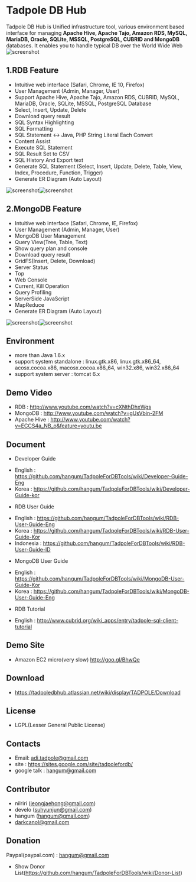 Tadpole DB Hub
==


Tadpole DB Hub is Unified infrastructure tool, various environment based interface for managing <b>Apache Hive, Apache Tajo, Amazon RDS, MySQL, MariaDB, Oracle, SQLite, MSSQL, PostgreSQL, CUBRID and MongoDB</b> databases. 
It enables you to handle typical DB over the World Wide Web
![screenshot](https://sites.google.com/site/tadpole10image/_/rsrc/1387452720774/commons/TadpoleDBHub-v1.2.0.png?height=309&width=400)

1.RDB Feature
-
* Intuitive web interface (Safari, Chrome, IE 10, Firefox)
* User Management (Admin, Manager, User)
* Support Apache Hive, Apache Tajo, Amazon RDS, CUBRID, MySQL, MariaDB, Oracle, SQLite, MSSQL, PostgreSQL Database
* Select, Insert, Update, Delete
* Download query result 
* SQL Syntax Highlighting
* SQL Formatting
* SQL Statement <-> Java, PHP String Literal Each Convert
* Content Assist
* Execute SQL Statement
* SQL Result Set to CSV
* SQL History And Export text
* Generate SQL Statement (Select, Insert, Update, Delete, Table, View, Index, Procedure, Function, Trigger)
* Generate ER Diagram (Auto Layout)

![screenshot](https://sites.google.com/site/tadpolefordb/_/rsrc/1359544319131/home/RDB-ERD-EDITOR.png?height=339&width=400)![screenshot](https://sites.google.com/site/tadpolefordb/_/rsrc/1359544341191/home/RDB-SQL-EDITOR.png?height=339&width=400)

2.MongoDB Feature
-
* Intuitive web interface (Safari, Chrome, IE, Firefox)
* User Management (Admin, Manager, User)
* MongoDB User Management
* Query View(Tree, Table, Text) 
* Show query plan and console
* Download query result 
* GridFS(Insert, Delete, Download) 
* Server Status
* Top
* Web Console
* Current, Kill Operation
* Query Profiling
* ServerSide JavaScript
* MapReduce
* Generate ER Diagram (Auto Layout)

![screenshot](https://sites.google.com/site/tadpolefordb/_/rsrc/1359544395340/home/mongodb-erd.png?height=339&width=400)![screenshot](https://sites.google.com/site/tadpolefordb/_/rsrc/1359544427527/home/MONGODB-INSTANCE.png?height=339&width=400)

Environment
-
* more than Java 1.6.x
* support system standalone : linux.gtk.x86, linux.gtk.x86_64, acosx.cocoa.x86, macosx.cocoa.x86_64, win32.x86, win32.x86_64
* support system server : tomcat 6.x 

Demo Video
-
* RDB : http://www.youtube.com/watch?v=cXNthDhxWgs
* MongoDB : http://www.youtube.com/watch?v=gUsVbin-2FM
* Apache Hive : http://www.youtube.com/watch?v=ECCS4a_NB_o&feature=youtu.be

Document
-
* Developer Guide 
 - English : https://github.com/hangum/TadpoleForDBTools/wiki/Developer-Guide-Eng
 - Korea  : https://github.com/hangum/TadpoleForDBTools/wiki/Developer-Guide-kor
* RDB User Guide
 - English : https://github.com/hangum/TadpoleForDBTools/wiki/RDB-User-Guide-Eng
 - Korea : https://github.com/hangum/TadpoleForDBTools/wiki/RDB-User-Guide-Kor
 - Indonesia : https://github.com/hangum/TadpoleForDBTools/wiki/RDB-User-Guide-ID
* MongoDB User Guide
 - English : https://github.com/hangum/TadpoleForDBTools/wiki/MongoDB-User-Guide-Kor
 - Korea : https://github.com/hangum/TadpoleForDBTools/wiki/MongoDB-User-Guide-Eng
* RDB Tutorial 
 - English : http://www.cubrid.org/wiki_apps/entry/tadpole-sql-client-tutorial

Demo Site
-
* Amazon EC2 micro(very slow) http://goo.gl/BhwQe
 
Download
-
* https://tadpoledbhub.atlassian.net/wiki/display/TADPOLE/Download
 
License
-
* LGPL(Lesser General Public License)

Contacts
-
* Email: adi.tadpole@gmail.com
* site : https://sites.google.com/site/tadpolefordb/
* google talk : hangum@gmail.com

Contributor
-
* nilriri (jeongjaehong@gmail.com)
* develo (suhyunjun@gmail.com)
* hangum (hangum@gmail.com)
* darkcanol@gmail.com

Donation
- 
Paypal(paypal.com) : hangum@gmail.com
- Show Donor List(https://github.com/hangum/TadpoleForDBTools/wiki/Donor-List)
